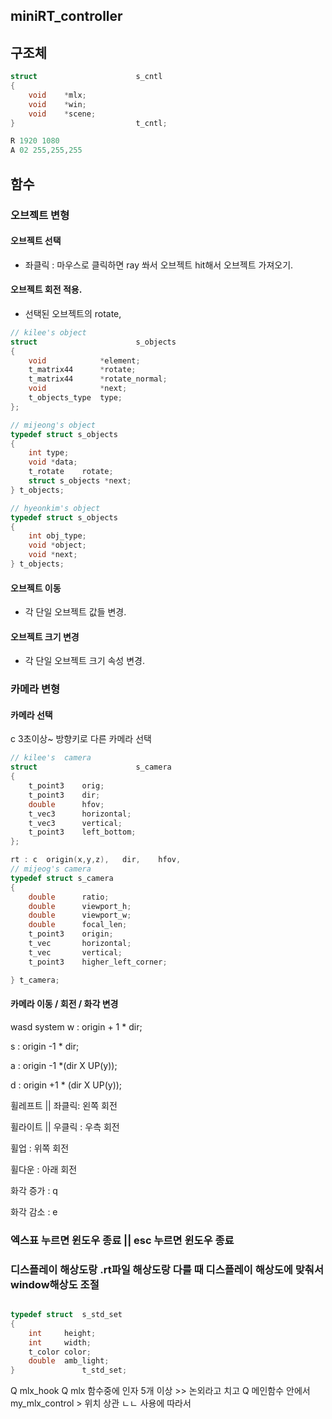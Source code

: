 ## miniRT_controller

## 구조체
```c
struct						s_cntl
{
	void	*mlx;
	void	*win;
	void	*scene;
} 							t_cntl;

R 1920 1080
A 02 255,255,255


```
## 함수

### 오브젝트 변형
#### 오브젝트 선택
- 좌클릭 : 마우스로 클릭하면 ray 쏴서 오브젝트 hit해서 오브젝트 가져오기.

#### 오브젝트 회전 적용.
- 선택된 오브젝트의 rotate,
```c
// kilee's object
struct						s_objects
{
	void			*element;
	t_matrix44		*rotate;
	t_matrix44		*rotate_normal;
	void			*next;
	t_objects_type	type;
};

// mijeong's object
typedef struct s_objects
{
	int type;
	void *data;
	t_rotate	rotate;
	struct s_objects *next;
} t_objects;

// hyeonkim's object
typedef struct s_objects
{
	int obj_type;
	void *object;
	void *next;
} t_objects;
```

####  오브젝트 이동
- 각 단일 오브젝트 값들 변경.
#### 오브젝트 크기 변경
- 각 단일 오브젝트 크기  속성  변경.

### 카메라 변형

#### 카메라 선택
c 3초이상~
방향키로 다른 카메라 선택
```c
// kilee's  camera
struct						s_camera
{
	t_point3	orig;
	t_point3	dir;
	double		hfov;
	t_vec3		horizontal;
	t_vec3		vertical;
	t_point3	left_bottom;
};

rt : c  origin(x,y,z),   dir,    hfov,
// mijeog's camera
typedef struct s_camera
{
	double		ratio;
	double		viewport_h;
	double		viewport_w;
	double		focal_len;
	t_point3	origin;
	t_vec		horizontal;
	t_vec		vertical;
	t_point3	higher_left_corner;

} t_camera;
```

#### 카메라 이동 / 회전 / 화각 변경
wasd system
w : origin + 1 * dir;

s : origin -1 * dir;

a : origin -1 *(dir X  UP(y));

d : origin +1 * (dir X UP(y));

휠레프트 || 좌클릭: 왼쪽 회전

휠라이트 || 우클릭 : 우측 회전

휠업  : 위쪽 회전

휠다운 : 아래 회전

화각 증가 : q

화각 감소 : e


### 엑스표 누르면 윈도우 종료 || esc 누르면 윈도우 종료

### 디스플레이 해상도랑 .rt파일 해상도랑 다를 때 디스플레이 해상도에 맞춰서 window해상도 조절


``` c

typedef struct	s_std_set
{
	int		height;
	int		width;
	t_color	color;
	double	amb_light;
}				t_std_set;

```

Q mlx_hook
Q mlx 함수중에 인자 5개 이상 >> 논외라고 치고
Q 메인함수 안에서 my_mlx_control > 위치 상관 ㄴㄴ 사용에 따라서
